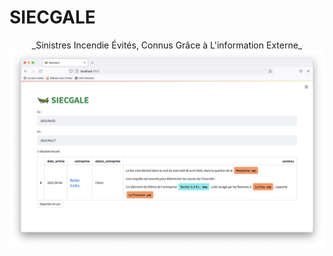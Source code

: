# SIECGALE

<center>_Sinistres Incendie Évités, Connus Grâce à L'information Externe_</center>

<img src="preview.png"/>
